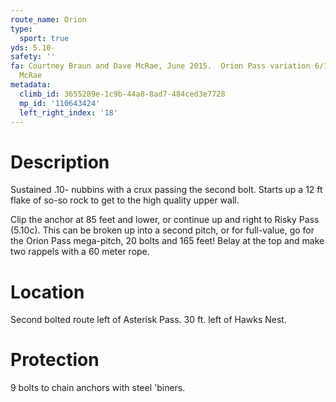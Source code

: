 ```yaml
---
route_name: Orion
type:
  sport: true
yds: 5.10-
safety: ''
fa: Courtney Braun and Dave McRae, June 2015.  Orion Pass variation 6/15/2016 by Dave
  McRae
metadata:
  climb_id: 3655289e-1c9b-44a8-8ad7-484ced3e7728
  mp_id: '110643424'
  left_right_index: '18'
---
```

# Description
Sustained .10- nubbins with a crux passing the second bolt. Starts up a 12 ft flake of so-so rock to get to the high quality upper wall.

Clip the anchor at 85 feet and lower, or continue up and right to Risky Pass (5.10c). This can be broken up into a second pitch, or for full-value, go for the Orion Pass mega-pitch, 20 bolts and 165 feet! Belay at the top and make two rappels with a 60 meter rope.

# Location
Second bolted route left of Asterisk Pass.  30 ft. left of Hawks Nest.

# Protection
9 bolts to chain anchors with steel 'biners.
